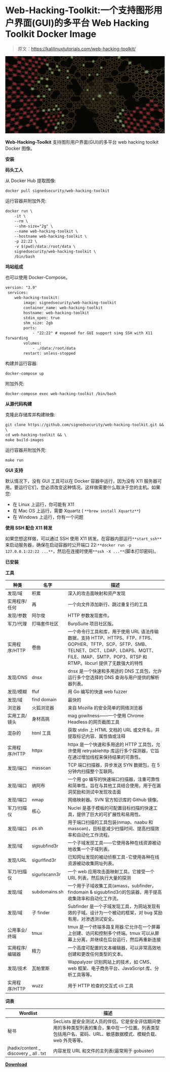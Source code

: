 # Web-Hacking-Toolkit:一个支持图形用户界面(GUI)的多平台 Web Hacking Toolkit Docker Image

> 原文：<https://kalilinuxtutorials.com/web-hacking-toolkit/>

[![](img/79230b13a95b677279147530d78357bf.png)](https://blogger.googleusercontent.com/img/a/AVvXsEh6yeAP2zyH5gEgCKE74mPPDL18PSM8u6YYL3d9yHm2ujaC92jUgfa9x8icUL8v2YYf20R2Pbd10MRFsZroQlug5Wo1IItNQJfcsACnD0BF68mHyF7sje_Ee8qLpHzjE951x16KitvNRKgn0JCSjnECutZtLFOsBupI0E2-4Ewxo8F1t5Y0eyDFCfUr=s784)

**Web-Hacking-Toolkit** 支持图形用户界面(GUI)的多平台 web hacking toolkit Docker 图像。

**安装**

**码头工人**

从 Docker Hub 提取图像:

```
docker pull signedsecurity/web-hacking-toolkit

```

运行容器并附加外壳:

```
docker run \
	-it \
	--rm \
	--shm-size="2g" \
	--name web-hacking-toolkit \
	--hostname web-hacking-toolkit \
	-p 22:22 \
	-v $(pwd)/data:/root/data \
	signedsecurity/web-hacking-toolkit \
	/bin/bash
```

**坞站组成**

也可以使用 Docker-Compose。

```
version: "3.9"
 services:
    web-hacking-toolkit:
        image: signedsecurity/web-hacking-toolkit
        container_name: web-hacking-toolkit
        hostname: web-hacking-toolkit
        stdin_open: true
        shm_size: 2gb
        ports:
            - "22:22" # exposed for GUI support sing SSH with X11 forwarding
        volumes:
            - ./data:/root/data
        restart: unless-stopped
```

构建并运行容器:

```
docker-compose up
```

附加外壳:

```
docker-compose exec web-hacking-toolkit /bin/bash
```

**从源代码构建**

克隆此存储库并构建映像:

```
git clone https://github.com/signedsecurity/web-hacking-toolkit.git && \
cd web-hacking-toolkit && \
make build-images
```

运行容器并附加外壳:

```
make run
```

**GUI 支持**

默认情况下，没有 GUI 工具可以在 Docker 容器中运行，因为没有 X11 服务器可用。要运行它们，您必须改变这种情况。这样做需要什么取决于您的主机。如果您:

*   在 Linux 上运行，你可能有 X11
*   在 Mac OS 上运行，需要 Xquartz ( `**brew install Xquartz**`)
*   在 Windows 上运行，你有一个问题

**使用 SSH 配合 X11 转发**

如果您想这样做，可以通过 SSH 使用 X11 转发。在容器内部运行`**start_ssh**`来启动服务器，确保在启动容器时公开端口 22:`**docker run -p 127.0.0.1:22:22 ...**`，然后在连接时使用`**ssh -X ...**`(脚本打印密码)。

**已安装**

**工具**

| 种类 | 名字 | 描述 |
| --- | --- | --- |
| 发现/域 | 积累 | 深入的攻击面映射和资产发现 |
| 实用程序/任何 | 再 | 一个向文件添加新行、跳过重复行的工具 |
| 发现/参数 | 阿尔俊 | HTTP 参数发现套件。 |
| 军刀/代理 | 打嗝套件社区 | BurpSuite 项目社区版。 |
| 实用程序/HTTP | 卷曲 | 一个命令行工具和库，用于使用 URL 语法传输数据，支持 HTTP、HTTPS、FTP、FTPS、GOPHER、TFTP、SCP、SFTP、SMB、TELNET、DICT、LDAP、LDAPS、MQTT、FILE、IMAP、SMTP、POP3、RTSP 和 RTMP。libcurl 提供了无数强大的特性 |
| 发现/DNS | dnsx | dnsx 是一个快速和多用途的 DNS 工具包，允许运行多个您选择的 DNS 查询与用户提供的解析器列表。 |
| 发现/模糊 | ffuf | 用 Go 编写的快速 web fuzzer |
| 发现/域 | find domain | 最快的 |
| 浏览器 | 火狐浏览器 | 来自 Mozilla 的安全简单的网络浏览器 |
| 实用工具/镜头 | 身材高挑 | mag gowitness——一个使用 Chrome Headless 的网页截图工具 |
| 混杂的 | html 工具 | 获取 stdin 上 HTML 文档的 URL 或文件名，并提取标记内容、属性值或注释 |
| 实用程序/HTTP | httpx | httpx 是一个快速和多用途的 HTTP 工具包，允许使用 retryablehttp 库运行多个探测器，它旨在通过增加线程来保持结果的可靠性。 |
| 发现/端口 | masscan | TCP 端口扫描器，异步发送 SYN 数据包，在 5 分钟内扫描整个互联网。 |
| 发现/端口 | 纳阿布 | 一个用 go 编写的快速端口扫描器，注重可靠性和简单性。旨在与其他工具结合使用，用于在漏洞奖励和测试中发现攻击面 |
| 发现/端口 | nmap | 网络映射器。SVN 官方知识库的 Github 镜像。 |
| 军刀/扫描仪 | 核心 | Nuclei 是基于模板的可配置目标扫描的快速工具，提供了巨大的可扩展性和易用性。 |
| 发现/端口 | ps.sh | 用于端口扫描的工具包装(nmap、naabu 和 masscan)，目标是减少扫描时间、提高扫描效率和自动化工作流程。 |
| 发现/域 | sigsubfind3r | 一个子域发现工具——它使用各种在线资源被动地收集一个子域列表。 |
| 发现/URL | sigurlfind3r | 已知网址发现的被动侦察工具-它使用各种在线资源被动收集网址列表。 |
| 军刀/扫描仪 | sigurlscann3r | 一个 web 应用攻击面映射工具。它接受一个 URL 列表，然后执行大量的探测 |
| 发现/域 | subdomains.sh | 一个用于子域收集工具(amass，subfinder，findomain & sigsubfind3r)的包装器，用于提高收集效率和自动化工作流。 |
| 发现/域 | 子 finder | Subfinder 是一个子域发现工具，为网站发现有效的子域。设计为一个被动的框架，对 bug 奖励有用，对渗透测试安全。 |
| 公用事业/终端 | tmux | tmux 是一个终端多路复用器:它允许在一个屏幕上创建、访问和控制多个终端。tmux 可以从屏幕上分离，并继续在后台运行，然后再重新连接 |
| 实用程序/编辑器 | 精力 | 一个高度可配置的文本编辑器，可以非常高效地创建和更改任何类型的文本。 |
| 发现/技术 | 瓦帕里斯 | Wappalyzer 识别网站上的技术，如 CMS、web 框架、电子商务平台、JavaScript 库、分析工具等等。 |
| 实用程序/HTTP | wuzz | 用于 HTTP 检查的交互式 cli 工具 |

**词表**

| Wordlist | 描述 |
| --- | --- |
| 秘书 | SecLists 是安全测试人员的伴侣。它是安全评估期间使用的多种类型列表的集合，集中在一个位置。列表类型包括用户名、密码、URL、敏感数据模式、模糊负载、web 外壳等等。 |
| jhadix/content _ discovery _ all . txt | 内容发现 URL 和文件的主列表(最常用于 gobuster) |

[**Download**](https://github.com/signedsecurity/web-hacking-toolkit)